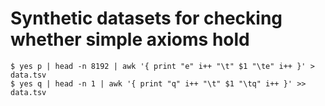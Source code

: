 # Synthetic datasets for checking whether simple axioms hold

```
$ yes p | head -n 8192 | awk '{ print "e" i++ "\t" $1 "\te" i++ }' > data.tsv
$ yes q | head -n 1 | awk '{ print "q" i++ "\t" $1 "\tq" i++ }' >> data.tsv
```
